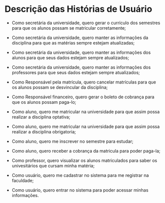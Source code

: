 # Descrição das Histórias de Usuário

- Como secretária da universidade, quero gerar o currículo dos semestres para que os alunos possam se matricular corretamente;
- Como secretária da universidade, quero manter as informações da disciplina para que as matérias sempre estejam atualizadas;
- Como secretária da universidade, quero manter as informações dos alunos para que seus dados estejam sempre atualizados;
- Como secretária da universidade, quero manter as informações dos professores para que seus dados estejam sempre atualizados;

- Como Responsável pela matrícula, quero cancelar matrículas para que os alunos possam se desvincular da disciplina;

- Como Responsável financeiro, quero gerar o boleto de cobrança para que os alunos possam paga-lo;

- Como aluno, quero me matricular na universidade para que assim possa realizar a disciplina optativa;
- Como aluno, quero me matricular na universidade para que assim possa realizar a disciplina obrigatoria;
- Como aluno, quero me inscrever no semestre para estudar;
- Como aluno, quero receber a cobrança da matricula para poder paga-la;

- Como professor, quero visualizar os alunos matriculados para saber os univesitários que cursam minha matéria;
- Como usuário, quero me cadastrar no sistema para me registrar na faculdade;
- Como usuário, quero entrar no sistema para poder acessar minhas informações.

